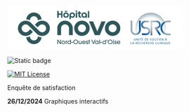 
![USRC](novo_usrc.png)

<!-- badges: start -->

![Static badge](https://img.shields.io/badge/PAS-termin%C3%A9-green)

[![MIT License](https://img.shields.io/badge/License-MIT-green.svg)](https://choosealicense.com/licenses/mit/)

<!-- badges: end -->


Enquête de satisfaction


**26/12/2024** Graphiques interactifs
